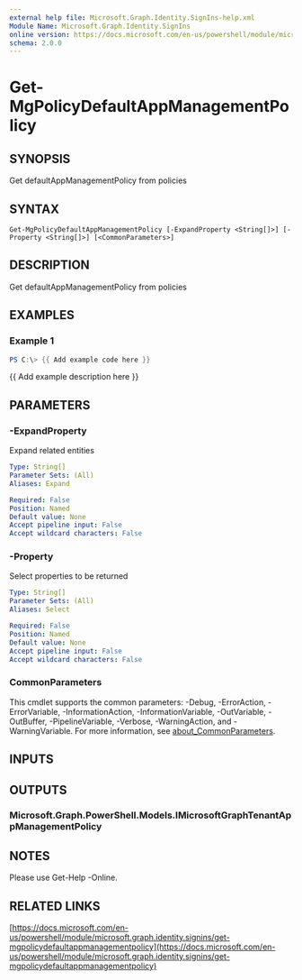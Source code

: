 ```yaml
---
external help file: Microsoft.Graph.Identity.SignIns-help.xml
Module Name: Microsoft.Graph.Identity.SignIns
online version: https://docs.microsoft.com/en-us/powershell/module/microsoft.graph.identity.signins/get-mgpolicydefaultappmanagementpolicy
schema: 2.0.0
---
```


# Get-MgPolicyDefaultAppManagementPolicy

## SYNOPSIS
Get defaultAppManagementPolicy from policies

## SYNTAX

```
Get-MgPolicyDefaultAppManagementPolicy [-ExpandProperty <String[]>] [-Property <String[]>] [<CommonParameters>]
```

## DESCRIPTION
Get defaultAppManagementPolicy from policies

## EXAMPLES

### Example 1
```powershell
PS C:\> {{ Add example code here }}
```

{{ Add example description here }}

## PARAMETERS

### -ExpandProperty
Expand related entities

```yaml
Type: String[]
Parameter Sets: (All)
Aliases: Expand

Required: False
Position: Named
Default value: None
Accept pipeline input: False
Accept wildcard characters: False
```

### -Property
Select properties to be returned

```yaml
Type: String[]
Parameter Sets: (All)
Aliases: Select

Required: False
Position: Named
Default value: None
Accept pipeline input: False
Accept wildcard characters: False
```

### CommonParameters
This cmdlet supports the common parameters: -Debug, -ErrorAction, -ErrorVariable, -InformationAction, -InformationVariable, -OutVariable, -OutBuffer, -PipelineVariable, -Verbose, -WarningAction, and -WarningVariable. For more information, see [about_CommonParameters](http://go.microsoft.com/fwlink/?LinkID=113216).

## INPUTS

## OUTPUTS

### Microsoft.Graph.PowerShell.Models.IMicrosoftGraphTenantAppManagementPolicy
## NOTES
Please use Get-Help -Online.

## RELATED LINKS

[https://docs.microsoft.com/en-us/powershell/module/microsoft.graph.identity.signins/get-mgpolicydefaultappmanagementpolicy](https://docs.microsoft.com/en-us/powershell/module/microsoft.graph.identity.signins/get-mgpolicydefaultappmanagementpolicy)

